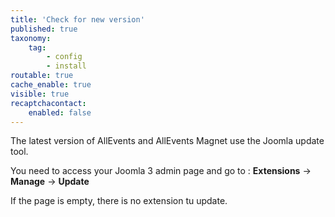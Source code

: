 ```yaml
---
title: 'Check for new version'
published: true
taxonomy:
    tag:
        - config
        - install
routable: true
cache_enable: true
visible: true
recaptchacontact:
    enabled: false
---
```


The latest version of AllEvents and AllEvents Magnet use the Joomla update tool.

You need to access your Joomla 3 admin page and go to : **Extensions** -> **Manage** -> **Update**

If the page is empty, there is no extension tu update.